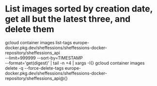 # List images sorted by creation date, get all but the latest three, and delete them
gcloud container images list-tags europe-docker.pkg.dev/sheffessions/sheffessions-docker-repository/sheffessions_api \
  --limit=999999 --sort-by=TIMESTAMP \
  --format='get(digest)' | tail -n +4 | xargs -I{} gcloud container images delete -q --force-delete-tags europe-docker.pkg.dev/sheffessions/sheffessions-docker-repository/sheffessions_api@{}

